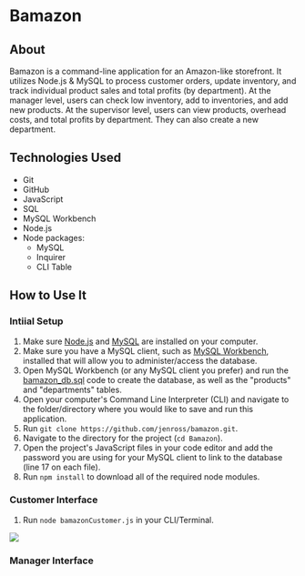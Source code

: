 # Bamazon

## About

Bamazon is a command-line application for an Amazon-like storefront. It utilizes Node.js & MySQL to process customer orders, update inventory, and track individual product sales and total profits (by department). At the manager level, users can check low inventory, add to inventories, and add new products. At the supervisor level, users can view products, overhead costs, and total profits by department. They can also create a new department.

## Technologies Used

- Git
- GitHub
- JavaScript
- SQL
- MySQL Workbench
- Node.js
- Node packages:
  - MySQL
  - Inquirer
  - CLI Table

## How to Use It

### Intiial Setup

1. Make sure [Node.js](https://nodejs.org/en/) and [MySQL](https://dev.mysql.com/doc/refman/8.0/en/installing.html) are installed on your computer.
2. Make sure you have a MySQL client, such as [MySQL Workbench](https://www.mysql.com/products/workbench/), installed that will allow you to administer/access the database.
3. Open MySQL Workbench (or any MySQL client you prefer) and run the [bamazon_db.sql](https://github.com/jenross/bamazon/blob/master/bamazon_db.sql) code to create the database, as well as the "products" and "departments" tables.
4. Open your computer's Command Line Interpreter (CLI) and navigate to the folder/directory where you would like to save and run this application.
5. Run `git clone https://github.com/jenross/bamazon.git`.
6. Navigate to the directory for the project (`cd Bamazon`).
7. Open the project's JavaScript files in your code editor and add the password you are using for your MySQL client to link to the database (line 17 on each file). 
8. Run `npm install` to download all of the required node modules.

### Customer Interface

1. Run `node bamazonCustomer.js` in your CLI/Terminal.

<a href="https://asciinema.org/a/Y8NH33Ds0Lm9fu9f4CBU5gWO7?autoplay=1" target="_blank"><img src="https://asciinema.org/a/Y8NH33Ds0Lm9fu9f4CBU5gWO7.svg" /></a>

### Manager Interface